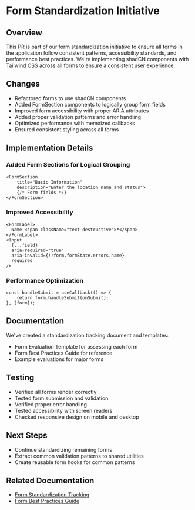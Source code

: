 # Form Standardization Initiative

## Overview

This PR is part of our form standardization initiative to ensure all forms in the application follow consistent patterns, accessibility standards, and performance best practices. We're implementing shadCN components with Tailwind CSS across all forms to ensure a consistent user experience.

## Changes

- Refactored forms to use shadCN components
- Added FormSection components to logically group form fields
- Improved form accessibility with proper ARIA attributes
- Added proper validation patterns and error handling
- Optimized performance with memoized callbacks
- Ensured consistent styling across all forms

## Implementation Details

### Added Form Sections for Logical Grouping

```tsx
<FormSection
	title="Basic Information"
	description="Enter the location name and status">
	{/* Form fields */}
</FormSection>
```

### Improved Accessibility

```tsx
<FormLabel>
  Name <span className="text-destructive">*</span>
</FormLabel>
<Input
  {...field}
  aria-required="true"
  aria-invalid={!!form.formState.errors.name}
  required
/>
```

### Performance Optimization

```tsx
const handleSubmit = useCallback(() => {
	return form.handleSubmit(onSubmit);
}, [form]);
```

## Documentation

We've created a standardization tracking document and templates:

- Form Evaluation Template for assessing each form
- Form Best Practices Guide for reference
- Example evaluations for major forms

## Testing

- Verified all forms render correctly
- Tested form submission and validation
- Verified proper error handling
- Tested accessibility with screen readers
- Checked responsive design on mobile and desktop

## Next Steps

- Continue standardizing remaining forms
- Extract common validation patterns to shared utilities
- Create reusable form hooks for common patterns

## Related Documentation

- [Form Standardization Tracking](docs/form-standardization-tracking.md)
- [Form Best Practices Guide](docs/form-standardization-templates/form-best-practices.md)
